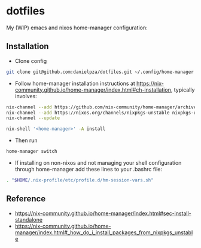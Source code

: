 # dotfiles

My (WIP) emacs and nixos home-manager configuration:

## Installation

- Clone config

```sh
git clone git@github.com:danielpza/dotfiles.git ~/.config/home-manager
```

- Follow home-manager installation instructions at https://nix-community.github.io/home-manager/index.html#ch-installation, typically involves:

```sh
nix-channel --add https://github.com/nix-community/home-manager/archive/master.tar.gz home-manager
nix-channel --add https://nixos.org/channels/nixpkgs-unstable nixpkgs-unstable
nix-channel --update

nix-shell '<home-manager>' -A install
```

- Then run

```sh
home-manager switch
```

- If installing on non-nixos and not managing your shell configuration through home-manager add these lines to your .bashrc file:

```sh
. "$HOME/.nix-profile/etc/profile.d/hm-session-vars.sh"
```

## Reference

- https://nix-community.github.io/home-manager/index.html#sec-install-standalone
- https://nix-community.github.io/home-manager/index.html#_how_do_i_install_packages_from_nixpkgs_unstable
